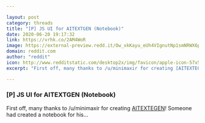 ```yaml
---

layout: post
category: threads
title: "[P] JS UI for AITEXTGEN (Notebook)"
date: 2020-06-20 19:17:32
link: https://vrhk.co/2AM4WoR
image: https://external-preview.redd.it/Ow_xkKayu_eUh4VIgnutNp1smNRWX6pug2ZHVaS6VRo.jpg?width=1200&height=628.272251309&auto=webp&crop=1200:628.272251309,smart&s=f8c8de75925eebd8e4e069fbd76db321846c20be
domain: reddit.com
author: "reddit"
icon: http://www.redditstatic.com/desktop2x/img/favicon/apple-icon-57x57.png
excerpt: "First off, many thanks to /u/minimaxir for creating [AITEXTEGEN](<https://github.com/minimaxir/aitextgen>)! Someone had created a notebook for his..."

---
```


### [P] JS UI for AITEXTGEN (Notebook)

First off, many thanks to /u/minimaxir for creating [AITEXTEGEN](<https://github.com/minimaxir/aitextgen>)! Someone had created a notebook for his...